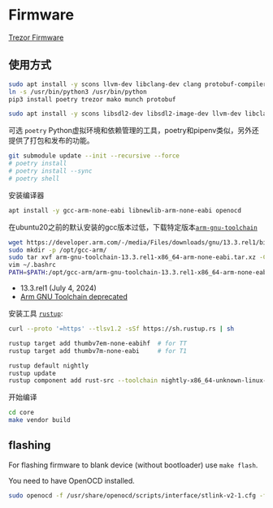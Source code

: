 # Firmware

[Trezor Firmware](https://github.com/stops-top) 

## 使用方式

```sh
sudo apt install -y scons llvm-dev libclang-dev clang protobuf-compiler python3-pip python3-poetry
ln -s /usr/bin/python3 /usr/bin/python
pip3 install poetry trezor mako munch protobuf
```

```sh
sudo apt install -y scons libsdl2-dev libsdl2-image-dev llvm-dev libclang-dev clang
```

可选 `poetry` Python虚拟环境和依赖管理的工具，poetry和pipenv类似，另外还提供了打包和发布的功能。

```sh
git submodule update --init --recursive --force
# poetry install
# poetry install --sync
# poetry shell
```


安装编译器
```sh
apt install -y gcc-arm-none-eabi libnewlib-arm-none-eabi openocd
```

在ubuntu20之前的默认安装的gcc版本过低，下载特定版本[`arm-gnu-toolchain`](https://developer.arm.com/downloads/-/arm-gnu-toolchain-downloads)

```sh
wget https://developer.arm.com/-/media/Files/downloads/gnu/13.3.rel1/binrel/arm-gnu-toolchain-13.3.rel1-x86_64-arm-none-eabi.tar.xz
sudo mkdir -p /opt/gcc-arm/
sudo tar xvf arm-gnu-toolchain-13.3.rel1-x86_64-arm-none-eabi.tar.xz -C /opt/gcc-arm/
vim ~/.bashrc
PATH=$PATH:/opt/gcc-arm/arm-gnu-toolchain-13.3.rel1-x86_64-arm-none-eabi/bin
```
* 13.3.rel1 (July 4, 2024)
* [Arm GNU Toolchain deprecated](https://developer.arm.com/downloads/-/gnu-rm)

安装工具 [`rustup`](https://rustup.rs/):

```sh
curl --proto '=https' --tlsv1.2 -sSf https://sh.rustup.rs | sh

rustup target add thumbv7em-none-eabihf  # for TT
rustup target add thumbv7m-none-eabi     # for T1

rustup default nightly
rustup update
rustup component add rust-src --toolchain nightly-x86_64-unknown-linux-gnu
```

开始编译

```sh
cd core
make vendor build
```

## flashing

For flashing firmware to blank device (without bootloader) use `make flash`.

You need to have OpenOCD installed.

```sh
sudo openocd -f /usr/share/openocd/scripts/interface/stlink-v2-1.cfg -f /usr/share/openocd/scripts/target/stm32f4x.cfg
```